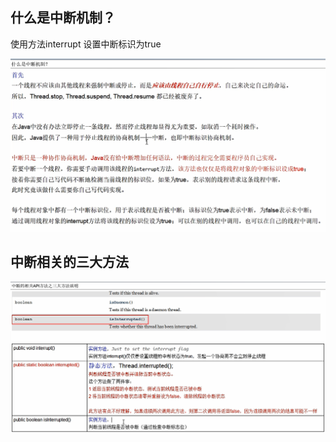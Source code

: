 什么是中断机制？
---

使用方法interrupt 设置中断标识为true

![ img_82.png](img_82.png)  


中断相关的三大方法
---

![img_83.png](img_83.png)